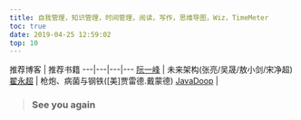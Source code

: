 ```yaml
---
title: 自我管理，知识管理，时间管理，阅读，写作，思维导图，Wiz，TimeMeter
toc: true
date: 2019-04-25 12:59:02
top: 10
---
```


<!-- ![](index/banner.jpg) -->

推荐博客 | 推荐书籍 
---|---|---|---
[阮一峰](http://www.ruanyifeng.com/) | 未来架构(张亮/吴晟/敖小剑/宋净超) 
[翟永超](http://blog.didispace.com/) | 枪炮、病菌与钢铁([美]贾雷德.戴蒙德) 
[JavaDoop](https://javadoop.com) | 



<!-- 
推荐博客 | 推荐书籍 | 推荐技术 | 推荐Github
---|---|---|---
[阮一峰](http://www.ruanyifeng.com/) | 未来架构(张亮/吴晟/敖小剑/宋净超) | todo | todo
[翟永超](http://blog.didispace.com/) | | | 
[JavaDoop](https://javadoop.com) | | | 
[徐靖峰](https://www.cnkirito.moe/) | | | 
[纯洁的微笑](http://www.ityouknow.com/spring-boot.html) | | | 

后端 | 前端 | 容器服务 | 大数据
---|---|---|---
Spring Boot |  Vue | Docker | Hadoop
Spring Cloud | webpack | kubernate | Hbase 
Mybatis |  iView | Rancher | Spark
Dubbo |  | |
RabbitMQ | | | 
-->


<!-- ## 后端技术栈
技术 | 名称 | 官网
---|---|---
Spring Boot | you know | https://spring.io/projects/spring-boot
Spring Cloud | 微服务框架 | https://spring.io/projects/spring-cloud
Mybatis | ORM框架 | http://www.mybatis.org/mybatis-3/zh/index.html
Dubbo | RPC框架 | http://dubbo.apache.org/zh-cn/
RabbitMQ | 消息队列 | aa

## 前端技术栈
技术 | 名称 | 官网
---|---|---
Node.js | aa | https://nodejs.org/en/
Vue| aaa | https://vuejs.org/
webpack | aa | https://webpack.js.org/

## 大数据技术栈
技术 | 名称 | 官网
---|---|---
Node.js | aa | https://nodejs.org/en/ -->


> ### See you again